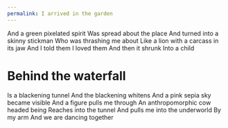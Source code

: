 ```yaml
---
permalink: I arrived in the garden
---
```

And a green pixelated spirit 
Was spread about the place 
And turned into a skinny stickman 
Who was thrashing me about
Like a lion with a carcass in its jaw 
And I told them I loved them 
And then it shrunk 
Into a child 


# Behind the waterfall 
Is a blackening tunnel 
And the blackening whitens 
And a pink sepia sky became visible 
And a figure pulls me through 
An anthropomorphic cow headed being 
Reaches into the tunnel 
And pulls me into the underworld 
By my arm 
And we are dancing together